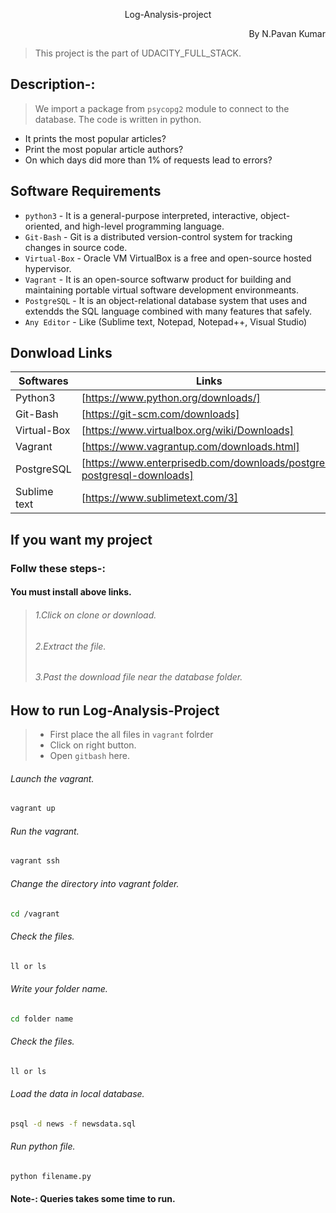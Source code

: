 <p align="center";  width="20%"; height="5%"> 
Log-Analysis-project
</p> 

<p align="right">
By N.Pavan Kumar
</p>

>This project is the part of UDACITY_FULL_STACK.

## Description-:
>We import a package from `psycopg2` module to connect to the database. 
>The code is written in python.
 * It prints the most popular articles?
 * Print the most popular article authors?
 * On which days did more than 1% of requests lead to errors?
 
 ## Software Requirements
 * `python3` - It is a general-purpose interpreted, interactive, object-oriented, and high-level programming language.
 * `Git-Bash` - Git is a distributed version-control system for tracking changes in source code.
 * `Virtual-Box` - Oracle VM VirtualBox is a free and open-source hosted hypervisor.
 * `Vagrant` - It is an open-source softwarw product for building and maintaining portable virtual software development environmeants.
 * `PostgreSQL` - It is an object-relational database system that uses and extendds the SQL language combined with many features that safely.
 * `Any Editor` - Like (Sublime text, Notepad, Notepad++, Visual Studio)

## Donwload Links
 
 | Softwares | Links |
 | ------------ | ----- |
 | Python3 | [https://www.python.org/downloads/] |
 | Git-Bash | [https://git-scm.com/downloads] |
 | Virtual-Box | [https://www.virtualbox.org/wiki/Downloads] |
 | Vagrant | [https://www.vagrantup.com/downloads.html] |
 | PostgreSQL | [https://www.enterprisedb.com/downloads/postgres-postgresql-downloads] |
 | Sublime text | [https://www.sublimetext.com/3] |

 ## If you want my project

 ### Follw these steps-:
 #### You must install above links.
 >###### 1.Click on clone or download.
 >###### 2.Extract the file.
 >###### 3.Past the download file near the database folder.

## How to run Log-Analysis-Project

> * First place the all files in `vagrant` folrder
> * Click on right button.
> * Open `gitbash` here.

###### Launch the vagrant. 

```sh
vagrant up
```
###### Run the vagrant.

```sh
vagrant ssh
```
###### Change the directory into vagrant folder.

```sh
cd /vagrant
```

###### Check the files.

```sh
ll or ls
```
###### Write your folder name.

```sh
cd folder name
```

###### Check the files.

```sh
ll or ls
```

###### Load the data in local database.

```sh
psql -d news -f newsdata.sql
```

###### Run python file.

```sh
python filename.py
```

#### Note-: Queries takes some time to run.

